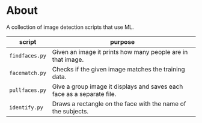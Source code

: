 # About
A collection of image detection scripts that use ML.


| script | purpose |
| ------ | ------- |
| `findfaces.py` | Given an image it prints how many people are in that image. |
| `facematch.py` | Checks if the given image matches the training data. |
| `pullfaces.py` | Give a group image it displays and saves each face as a separate file. |
| `identify.py` | Draws a rectangle on the face with the name of the subjects. |